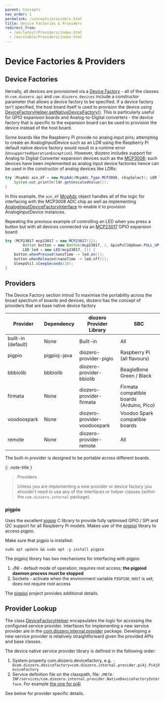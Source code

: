 ```yaml
---
parent: Concepts
nav_order: 1
permalink: /concepts/providers.html
title: Device Factories & Providers
redirect_from:
  - /en/latest/Providers/index.html
  - /en/stable/Providers/index.html
---
```


# Device Factories & Providers

## Device Factories

Iternally, all devices are provisioned via a
[Device Factory](https://github.com/mattjlewis/diozero/blob/master/diozero-core/src/main/java/com/diozero/internal/spi/DeviceFactoryInterface.java) -
all of the classes in `com.diozero.api` and `com.diozero.devices` include a constructor parameter
that allows a device factory to be specified. If a device factory isn't specified, the
host board itself is used to provision the device using
[DeviceFactoryHelper.getNativeDeviceFactory()](https://github.com/mattjlewis/diozero/blob/master/diozero-core/src/main/java/com/diozero/sbc/DeviceFactoryHelper.java).
This is particularly useful for GPIO expansion boards and Analog-to-Digital converters -
the device factory that is specific to the expansion board can be used to provision the device
instead of the host board.

Some boards like the Raspberry Pi provide no analog input pins; attempting to create an 
AnalogInputDevice such as an LDR using the Raspberry Pi default native device factory 
would result in a runtime error (`UnsupportedOperationException`). However, diozero includes
support for Analog to Digital Converter expansion devices such as the 
[MCP3008](https://www.microchip.com/wwwproducts/en/MCP3008); such devices have been
implemented as analog input device factories hence can be used in the constructor of analog
devices like LDRs:

```java
try (McpAdc ain_df = new McpAdc(McpAdc.Type.MCP3008, chipSelect); LDR ldr = new LDR(ain_df, pin, vRef, r1)) {
	System.out.println(ldr.getUnscaledValue());
}
```

In this example, the `ain_df` [McpAdc](https://github.com/mattjlewis/diozero/blob/master/diozero-core/src/main/java/com/diozero/devices/McpAdc.java)
object handles all of the logic for interfacing with the MCP3008 ADC chip as well as implementing
[AnalogInputDeviceFactoryInterface](https://github.com/mattjlewis/diozero/blob/master/diozero-core/src/main/java/com/diozero/internal/spi/AnalogInputDeviceFactoryInterface.java)
to enable it to provision AnalogInputDevice instances.

Repeating the previous example of controlling an LED when you press a button but with 
all devices connected via an 
[MCP23017](https://github.com/mattjlewis/diozero/blob/master/diozero-core/src/main/java/com/diozero/devices/MCP23017.java) 
GPIO expansion board:

```java
try (MCP23017 mcp23017 = new MCP23017(12);
		Button button = new Button(mcp23017, 1, GpioPullUpDown.PULL_UP);
		LED led = new LED(mcp23017, 2)) {
	button.whenPressed(nanoTime -> led.on());
	button.whenReleased(nanoTime -> led.off());
	SleepUtil.sleepSeconds(10);
}
```

## Providers

The Device Factory section introd
To maximise the portability across the broad spectrum of boards and devices, diozero
has the concept of providers that are  base native device factory 

Provider | Dependency | diozero Provider Library | SBC
--- | -------- | ------------ | -----------------------
built-in (default) | None | Built-in | All
pigpio | pigpioj-java | diozero-provider-pigio | Raspberry Pi (all flavours)
bbbiolib | bbbiolib | diozero-provider-bbiolib | BeagleBone Green / Black
firmata | None | diozero-provider-firmata | Firmata compatible boards (Arduino, Pico)
voodoospark | None | diozero-provider-voodoospark | Voodoo Spark compatible boards
remote | None | diozero-provider-remote | All

The built-in provider is designed to be portable across different boards. 

{: .note-title }
> Providers
>
> Unless you are implementing a new provider or device factory you shouldn't need to use any
> of the interfaces or helper classes (within the `com.diozero.internal` package).

### pigpio

Uses the excellent [pigpio](http://abyz.me.uk/rpi/pigpio/) C library to provide fully optimised
GPIO / SPI and I2C support for all Raspberry Pi models.
Makes use of the [pigpioj](https://github.com/mattjlewis/pigpioj) library to access pigpio.

Make sure that pigpio is installed:
```
sudo apt update && sudo apt -y install pigpio
```

The pigpioj library has two mechanisms for interfacing with pigpio:

1. JNI - default mode of operation; requires root access; **the pigpiod daemon process must be stopped**
1. Sockets - activate when the environment variable `PIGPIOD_HOST` is set; does not require root access

The [pigpioj](https://github.com/mattjlewis/pigpioj) project provides additional details.

## Provider Lookup

The class [DeviceFactoryHelper](https://github.com/mattjlewis/diozero/blob/master/diozero-core/src/main/java/com/diozero/util/DeviceFactoryHelper.java)
encapsulates the logic for accessing the configured service provider.
Interfaces for implementing a new service provider are in the
[com.diozero.internal.provider](https://github.com/mattjlewis/diozero/blob/master/diozero-core/src/main/java/com/diozero/internal/provider)
package. Developing a new service provider is relatively straightforward given the provided APIs and base classes.

The device native service provider library is defined in the following order:

1. System property com.diozero.devicefactory, e.g. `-Dcom.diozero.devicefactory=com.diozero.internal.provider.pi4j.Pi4jDeviceFactory`
2. Service definition file on the classpath, file: `/META-INF/services/com.diozero.internal.provider.NativeDeviceFactoryInterface`. For example [the one for pi4j](https://github.com/mattjlewis/diozero/blob/master/diozero-provider-pi4j/src/main/resources/META-INF/services/com.diozero.internal.provider.NativeDeviceFactoryInterface)

See below for provider specific details.
